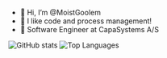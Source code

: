 - 👋 Hi, I’m @MoistGoolem
- 👀 I like code and process management!
- 🌱 Software Engineer at CapaSystems A/S

![GitHub stats](https://github-readme-stats.vercel.app/api?username=MoistGoolem&show_icons=true&theme=radical)
![Top Languages](https://github-readme-stats.vercel.app/api/top-langs/?username=MoistGoolem&show_icons=true&theme=radical)

